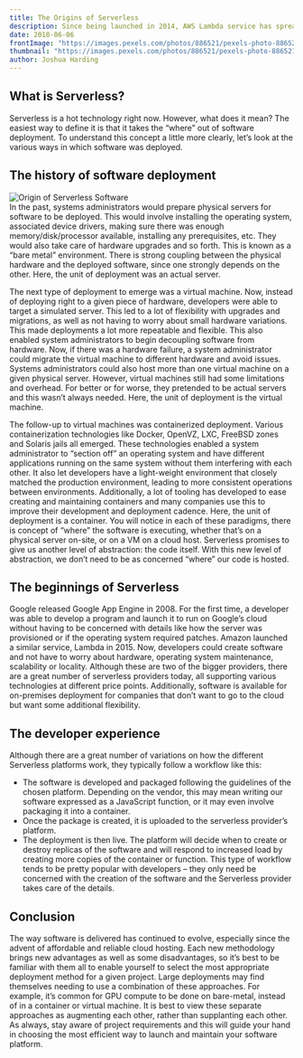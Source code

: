 ```yaml
---
title: The Origins of Serverless
description: Since being launched in 2014, AWS Lambda service has spread fast amongst developers and cloud architects, for it is easy to use and there is a significant cost benefit (pay-per-use basis).
date: 2018-06-06
frontImage: "https://images.pexels.com/photos/886521/pexels-photo-886521.jpeg?auto=compress&cs=tinysrgb&w=1920"
thumbnail: "https://images.pexels.com/photos/886521/pexels-photo-886521.jpeg?auto=compress&cs=tinysrgb&w=1920"
author: Joshua Harding
---
```


## What is Serverless?
Serverless is a hot technology right now. However, what does it mean? The easiest way to define it is that it takes the “where” out of software deployment. To understand this concept a little more clearly, let’s look at the various ways in which software was deployed.


## The history of software deployment
![Origin of Serverless Software](https://lh5.googleusercontent.com/kRRIOns2h09Wd1AowqvAtzkMCI3KEWMCT2POODRXTKEraqkDiEDTNRAW_Wx4aEE20AGm9gHLSc9CfKswzD70ZEoi77BcyrVX6cKISVeHb_qDcYDdeiKi8XICsY31KV9SuQ)  
In the past, systems administrators would prepare physical servers for software to be deployed. This would involve installing the operating system, associated device drivers, making sure there was enough memory/disk/processor available, installing any prerequisites, etc. They would also take care of hardware upgrades and so forth. This is known as a “bare metal” environment. There is strong coupling between the physical hardware and the deployed software, since one strongly depends on the other. Here, the unit of deployment was an actual server.

The next type of deployment to emerge was a virtual machine. Now, instead of deploying right to a given piece of hardware, developers were able to target a simulated server. This led to a lot of flexibility with upgrades and migrations, as well as not having to worry about small hardware variations. This made deployments a lot more repeatable and flexible. This also enabled system administrators to begin decoupling software from hardware. Now, if there was a hardware failure, a system administrator could migrate the virtual machine to different hardware and avoid issues. Systems administrators could also host more than one virtual machine on a given physical server. However, virtual machines still had some limitations and overhead. For better or for worse, they pretended to be actual servers and this wasn’t always needed. Here, the unit of deployment is the virtual machine.


The follow-up to virtual machines was containerized deployment. Various containerization technologies like Docker, OpenVZ, LXC, FreeBSD zones and Solaris jails all emerged. These technologies enabled a system administrator to “section off” an operating system and have different applications running on the same system without them interfering with each other. It also let developers have a light-weight environment that closely matched the production environment, leading to more consistent operations between environments. Additionally, a lot of tooling has developed to ease creating and maintaining containers and many companies use this to improve their development and deployment cadence. Here, the unit of deployment is a container.
You will notice in each of these paradigms, there is concept of “where” the software is executing, whether that’s on a physical server on-site, or on a VM on a cloud host. Serverless promises to give us another level of abstraction: the code itself. With this new level of abstraction, we don’t need to be as concerned “where” our code is hosted.


## The beginnings of Serverless
Google released Google App Engine in 2008. For the first time, a developer was able to develop a program and launch it to run on Google’s cloud without having to be concerned with details like how the server was provisioned or if the operating system required patches. Amazon launched a similar service, Lambda in 2015. Now, developers could create software and not have to worry about hardware, operating system maintenance, scalability or locality. Although these are two of the bigger providers, there are a great number of serverless providers today, all supporting various technologies at different price points. Additionally, software is available for on-premises deployment for companies that don’t want to go to the cloud but want some additional flexibility.


## The developer experience
Although there are a great number of variations on how the different Serverless platforms work, they typically follow a workflow like this:
-   The software is developed and packaged following the guidelines of the chosen platform. Depending on the vendor, this may mean writing our software expressed as a JavaScript function, or it may even involve packaging it into a container.
-   Once the package is created, it is uploaded to the serverless provider’s platform.
-   The deployment is then live. The platform will decide when to create or destroy replicas of the software and will respond to increased load by creating more copies of the container or function.
This type of workflow tends to be pretty popular with developers – they only need be concerned with the creation of the software and the Serverless provider takes care of the details.


## Conclusion


The way software is delivered has continued to evolve, especially since the advent of affordable and reliable cloud hosting. Each new methodology brings new advantages as well as some disadvantages, so it’s best to be familiar with them all to enable yourself to select the most appropriate deployment method for a given project. Large deployments may find themselves needing to use a combination of these approaches. For example, it’s common for GPU compute to be done on bare-metal, instead of in a container or virtual machine. It is best to view these separate approaches as augmenting each other, rather than supplanting each other. As always, stay aware of project requirements and this will guide your hand in choosing the most efficient way to launch and maintain your software platform.


